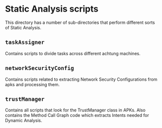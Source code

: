 # Static Analysis scripts

This directory has a number of sub-directories that perform different sorts of Static Analysis.

## `taskAssigner`

Contains scripts to divide tasks across different achtung machines.

## `networkSecurityConfig`

Contains scripts related to extracting Network Security Configurations from apks and processing them.

## `trustManager`

Contains all scripts that look for the TrustManager class in APKs.
Also contains the Method Call Graph code which extracts Intents needed for Dynamic Analysis.
